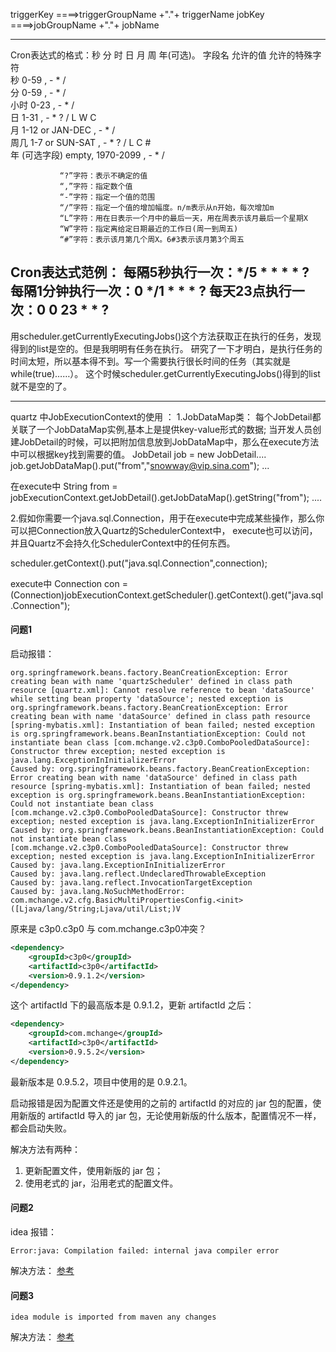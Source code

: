 triggerKey  ====>triggerGroupName  +"."+ triggerName
jobKey  ====>jobGroupName  +"."+ jobName

---------------------------------------------------------
Cron表达式的格式：秒 分 时 日 月 周 年(可选)。
               字段名                 允许的值                        						允许的特殊字符  
               秒                         0-59                               , - * /  
               分                         0-59                               , - * /  
               小时                     0-23                               , - * /  
               日                         1-31                               , - * ? / L W C  
               月                         1-12 or JAN-DEC         			, - * /  
               周几                     1-7 or SUN-SAT          			, - * ? / L C #  
               年 (可选字段)     empty, 1970-2099     			, - * /
 
               “?”字符：表示不确定的值
               “,”字符：指定数个值
               “-”字符：指定一个值的范围
               “/”字符：指定一个值的增加幅度。n/m表示从n开始，每次增加m
               “L”字符：用在日表示一个月中的最后一天，用在周表示该月最后一个星期X
               “W”字符：指定离给定日期最近的工作日(周一到周五)
               “#”字符：表示该月第几个周X。6#3表示该月第3个周五
               
Cron表达式范例：
                 每隔5秒执行一次：*/5 * * * * ?
                 每隔1分钟执行一次：0 */1 * * * ?
                 每天23点执行一次：0 0 23 * * ?
---------------------------------------------------------

用scheduler.getCurrentlyExecutingJobs()这个方法获取正在执行的任务，发现得到的list是空的。但是我明明有任务在执行。
研究了一下才明白，是执行任务的时间太短，所以基本得不到。写一个需要执行很长时间的任务（其实就是while(true)……）。
这个时候scheduler.getCurrentlyExecutingJobs()得到的list就不是空的了。

---------------------------------------------------------

quartz 中JobExecutionContext的使用 ：
1.JobDataMap类：
	每个JobDetail都关联了一个JobDataMap实例,基本上是提供key-value形式的数据;
当开发人员创建JobDetail的时候，可以把附加信息放到JobDataMap中，那么在execute方法中可以根据key找到需要的值。
 	JobDetail job = new JobDetail.... 
    job.getJobDataMap().put("from","snowway@vip.sina.com"); 
    ...  
   
  在execute中 
   String from = jobExecutionContext.getJobDetail().getJobDataMap().getString("from"); 
   .... 
   
   
2.假如你需要一个java.sql.Connection，用于在execute中完成某些操作，那么你可以把Connection放入Quartz的SchedulerContext中，
execute也可以访问，并且Quartz不会持久化SchedulerContext中的任何东西。

 scheduler.getContext().put("java.sql.Connection",connection);  

execute中 
   Connection con = (Connection)jobExecutionContext.getScheduler().getContext().get("java.sql.Connection");
   
#### 问题1
启动报错：
```
org.springframework.beans.factory.BeanCreationException: Error creating bean with name 'quartzScheduler' defined in class path resource [quartz.xml]: Cannot resolve reference to bean 'dataSource' while setting bean property 'dataSource'; nested exception is org.springframework.beans.factory.BeanCreationException: Error creating bean with name 'dataSource' defined in class path resource [spring-mybatis.xml]: Instantiation of bean failed; nested exception is org.springframework.beans.BeanInstantiationException: Could not instantiate bean class [com.mchange.v2.c3p0.ComboPooledDataSource]: Constructor threw exception; nested exception is java.lang.ExceptionInInitializerError
Caused by: org.springframework.beans.factory.BeanCreationException: Error creating bean with name 'dataSource' defined in class path resource [spring-mybatis.xml]: Instantiation of bean failed; nested exception is org.springframework.beans.BeanInstantiationException: Could not instantiate bean class [com.mchange.v2.c3p0.ComboPooledDataSource]: Constructor threw exception; nested exception is java.lang.ExceptionInInitializerError
Caused by: org.springframework.beans.BeanInstantiationException: Could not instantiate bean class [com.mchange.v2.c3p0.ComboPooledDataSource]: Constructor threw exception; nested exception is java.lang.ExceptionInInitializerError
Caused by: java.lang.ExceptionInInitializerError
Caused by: java.lang.reflect.UndeclaredThrowableException
Caused by: java.lang.reflect.InvocationTargetException
Caused by: java.lang.NoSuchMethodError: com.mchange.v2.cfg.BasicMultiPropertiesConfig.<init>([Ljava/lang/String;Ljava/util/List;)V
```
原来是 c3p0.c3p0 与 com.mchange.c3p0冲突？
```xml
<dependency>
    <groupId>c3p0</groupId>
    <artifactId>c3p0</artifactId>
    <version>0.9.1.2</version>
</dependency>
```
这个 artifactId 下的最高版本是 0.9.1.2，更新 artifactId 之后：
```xml
<dependency>
    <groupId>com.mchange</groupId>
    <artifactId>c3p0</artifactId>
    <version>0.9.5.2</version>
</dependency>
```
最新版本是 0.9.5.2，项目中使用的是 0.9.2.1。

启动报错是因为配置文件还是使用的之前的 artifactId 的对应的 jar 包的配置，使用新版的 artifactId 导入的 jar 包，无论使用新版的什么版本，配置情况不一样，都会启动失败。

解决方法有两种：
1. 更新配置文件，使用新版的 jar 包；
2. 使用老式的 jar，沿用老式的配置文件。

#### 问题2
idea 报错：
```
Error:java: Compilation failed: internal java compiler error
```
解决方法：
[参考](http://blog.csdn.net/u011275152/article/details/45242201)

#### 问题3
```
idea module is imported from maven any changes
```
解决方法：
[参考](https://stackoverflow.com/questions/11454822/import-maven-dependencies-in-intellij-idea)